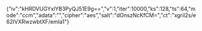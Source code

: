 {"iv":"kHRDVUGYxlYB3PyQJ51E9g==","v":1,"iter":10000,"ks":128,"ts":64,"mode":"ccm","adata":"","cipher":"aes","salt":"dOnszNcKfCM=","ct":"xgril2s/e62IVXRwzwbtXF/emIa1"}

